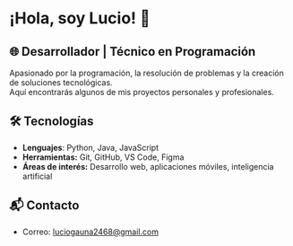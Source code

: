# ¡Hola, soy Lucio! 👋

## 🌐 Desarrollador | Técnico en Programación

Apasionado por la programación, la resolución de problemas y la creación de soluciones tecnológicas.  
Aquí encontrarás algunos de mis proyectos personales y profesionales.

## 🛠️ Tecnologías

- **Lenguajes**: Python, Java, JavaScript
- **Herramientas:** Git, GitHub, VS Code, Figma
- **Áreas de interés:** Desarrollo web, aplicaciones móviles, inteligencia artificial

## 📬 Contacto

- Correo: luciogauna2468@gmail.com
